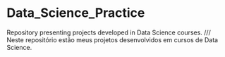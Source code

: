 # Data_Science_Practice
Repository presenting projects developed in Data Science courses. /// Neste repositório estão meus projetos desenvolvidos em cursos de Data Science.
